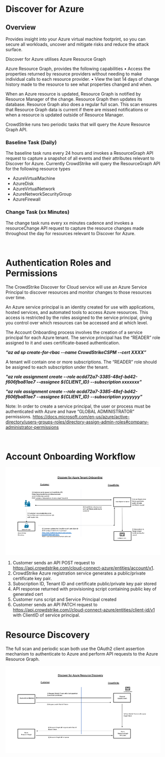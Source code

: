 # Discover for Azure

## Overview

Provides insight into your Azure virtual machine footprint, so you can secure all workloads, uncover and mitigate risks and reduce the attack surface.

Discover for Azure utilises Azure Resource Graph 

Azure Resource Graph, provides the following capabilities
•	Access the properties returned by resource providers without needing to make individual calls to each resource provider.
•	View the last 14 days of change history made to the resource to see what properties changed and when. 

When an Azure resource is updated, Resource Graph is notified by Resource Manager of the change. Resource Graph then updates its database. Resource Graph also does a regular full scan. This scan ensures that Resource Graph data is current if there are missed notifications or when a resource is updated outside of Resource Manager.

CrowdStrike runs two periodic tasks that will query the Azure Resource Graph API.

### Baseline Task (Daily)

The baseline task runs every 24 hours and invokes a ResourceGraph API request to capture a snapshot of all events and their attributes relevant to Discover for Azure.  Currently CrowdStrike will query the ResourceGraph API for the following resource types
*	AzureVirtualMachine
*	AzureDisk
*	AzureVirtualNetwork
*	AzureNetworkSecurityGroup
*	AzureFirewall

### Change Task (xx Minutes)

The change task runs every xx minutes cadence and invokes a resourceChange API request to capture the resource changes made throughout the day for resources relevant to Discover for Azure.

 
# Authentication Roles and Permissions
The CrowdStrike Discover for Cloud service will use an Azure Service Principal to discover resources and monitor changes to those resources over time. 

An Azure service principal is an identity created for use with applications, hosted services, and automated tools to access Azure resources. This access is restricted by the roles assigned to the service principal, giving you control over which resources can be accessed and at which level.

The Account Onboarding process involves the creation of a service principal for each Azure tenant.  The service principal has the “READER” role assigned to it and uses certificate-based authentication. 

__*“az ad sp create-for-rbac --name CrowdStrikeCSPM --cert XXXX”*__

A tenant will contain one or more subscriptions. 
The “READER” role should be assigned to each subscription under the tenant.

__*"az role assignment create --role acdd72a7-3385-48ef-bd42-f606fba81ae7 --assignee ${CLIENT_ID} --subscription xxxxxxx"*__

__*"az role assignment create --role acdd72a7-3385-48ef-bd42-f606fba81ae7 --assignee ${CLIENT_ID} --subscription yyyyyyy"*__

Note:  In order to create a service principal, the user or process must be authenticated with Azure and have “GLOBAL ADMINISTRATOR” permissions. 
https://docs.microsoft.com/en-us/azure/active-directory/users-groups-roles/directory-assign-admin-roles#company-administrator-permissions


 
# Account Onboarding Workflow

![Account Onboarding)](Discover/images/Slide1.png)
 

1)	Customer sends an API POST request to https://api.crowdstrike.com/cloud-connect-azure/entities/account/v1.	
2)	CrowdStrike Azure registration service generates a public/private certificate key pair.
3)	Subscription ID, Tenant ID and certificate public/private key pair stored
4)	API response returned with provisioning script containing public key of generated cert
5)	Customer runs script and Service Principal created
6)	Customer sends an API PATCH request to https://api.crowdstrike.com//cloud-connect-azure/entities/client-id/v1 with ClientID of service principal.

# Resource Discovery

The full scan and periodic scan both use the OAuth2 client assertion mechanism to authenticate to Azure and perform API requests to the Azure Resource Graph. 

![Resource Discovery)](Discover/images/Slide2.png)


